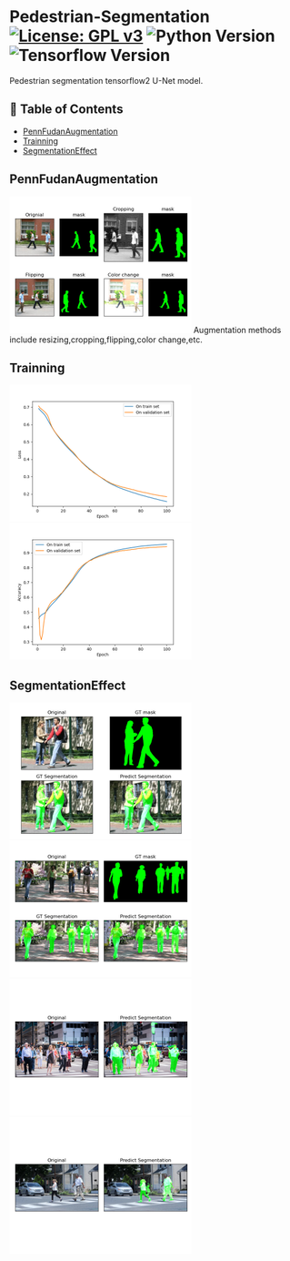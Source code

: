 # Pedestrian-Segmentation [![License: GPL v3](https://img.shields.io/badge/License-GPLv3-blue.svg)](https://www.gnu.org/licenses/gpl-3.0) ![Python Version](https://img.shields.io/badge/python-v3.6-blue) ![Tensorflow Version](https://img.shields.io/badge/Tensorflow-V2.3.0-brightgreen)

Pedestrian segmentation tensorflow2  U-Net model.

## 📝 Table of Contents
- [PennFudanAugmentation](#PennFudanAugmentation)
- [Trainning](#Trainning)
- [SegmentationEffect](#SegmentationEffect)


## PennFudanAugmentation
<img src="images/dataset.png" width="320" height="240" />
Augmentation methods include resizing,cropping,flipping,color change,etc.

## Trainning
<img src="images/Figure_1.png" width="320" height="240" />
<img src="images/Figure_2.png" width="320" height="240" />

## SegmentationEffect
<img src="images/Figure_4.png" width="320" height="240" />
<img src="images/Figure_5.png" width="320" height="240" />
<img src="images/predict1.png" width="320" height="240" />
<img src="images/predict2.png" width="320" height="240" />